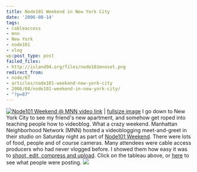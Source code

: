 ```yaml
---
title: Node101 Weekend in New York City
date: '2006-08-14'
tags:
- cableaccess
- mnn
- New York
- node101
- vlog
wp:post_type: post
failed_files:
- http://island94.org/files/node101mnnset.png
redirect_from:
- node/87
- articles/node101-weekend-new-york-city
- 2006/08/node101-weekend-in-new-york-city/
- "?p=87"
---
```


  [ ![Node101 Weekend @ MNN](http://static.flickr.com/68/215234231_6fefc7fcbb.jpg) ](https://web.archive.org/web/20070308074255/http://node101mnn.blip.tv:80/) [video link](https://web.archive.org/web/20070308074255/http://node101mnn.blip.tv:80/) | [fullsize image](https://www.flickr.com/photos/bensheldon/215234231)
I go down to New York City to see my friend's new apartment, and somehow get roped into teaching people how to videoblog. What a crazy weekend. Manhattan Neighborhood Network (MNN) hosted a videoblogging meet-and-greet in their studio on Saturday night as part of [Node101 Weekend](https://node101.org/). There were lots of food, people and of course cameras. Many attendees were cable access producers who had never vlogged before. I showed them how easy it was to [shoot, edit, compress and upload](https://freevlog.org/). Click on the tableau above, or [here](https://web.archive.org/web/20070308074255/http://node101mnn.blip.tv:80/) to see what people were posting.
  [ ![](2006-08-14-Node101-Weekend-in-New-York-City/node101mnnset.png) ](http://www.flickr.com/photos/bensheldon/sets/72157594236692564/)
